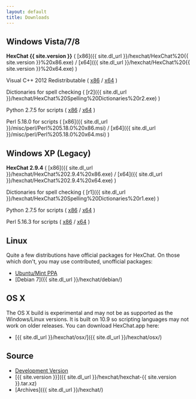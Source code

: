 ```yaml
---
layout: default
title: Downloads
---
```


## Windows Vista/7/8
**HexChat {{ site.version }}** ( [x86]({{ site.dl_url }}/hexchat/HexChat%20{{ site.version }}%20x86.exe) / [x64]({{ site.dl_url }}/hexchat/HexChat%20{{ site.version }}%20x64.exe) )

Visual C++ 2012 Redistributable ( [x86](http://download.microsoft.com/download/1/6/B/16B06F60-3B20-4FF2-B699-5E9B7962F9AE/VSU3/vcredist_x86.exe) / [x64](http://download.microsoft.com/download/1/6/B/16B06F60-3B20-4FF2-B699-5E9B7962F9AE/VSU3/vcredist_x64.exe) )

Dictionaries for spell checking ( [r2]({{ site.dl_url }}/hexchat/HexChat%20Spelling%20Dictionaries%20r2.exe) )

Python 2.7.5 for scripts ( [x86](http://python.org/ftp/python/2.7.5/python-2.7.5.msi) / [x64](http://python.org/ftp/python/2.7.5/python-2.7.5.amd64.msi) )

Perl 5.18.0 for scripts ( [x86]({{ site.dl_url }}/misc/perl/Perl%205.18.0%20x86.msi) / [x64]({{ site.dl_url }}/misc/perl/Perl%205.18.0%20x64.msi) )

## Windows XP (Legacy)
**HexChat 2.9.4** ( [x86]({{ site.dl_url }}/hexchat/HexChat%202.9.4%20x86.exe) / [x64]({{ site.dl_url }}/hexchat/HexChat%202.9.4%20x64.exe) )

Dictionaries for spell checking ( [r1]({{ site.dl_url }}/hexchat/HexChat%20Spelling%20Dictionaries%20r1.exe) )

Python 2.7.5 for scripts ( [x86](http://python.org/ftp/python/2.7.5/python-2.7.5.msi) / [x64](http://python.org/ftp/python/2.7.5/python-2.7.5.amd64.msi) )

Perl 5.16.3 for scripts ( [x86](http://strawberry-perl.googlecode.com/files/strawberry-perl-5.16.3.1-32bit.msi) / [x64](http://strawberry-perl.googlecode.com/files/strawberry-perl-5.16.3.1-64bit.msi) )

## Linux
Quite a few distributions have official packages for HexChat. On those which don't, you may use contributed, unofficial packages:

- [Ubuntu/Mint PPA](https://launchpad.net/~gwendal-lebihan-dev/+archive/hexchat-stable)
- [Debian 7]({{ site.dl_url }}/hexchat/debian/)

## OS X
The OS X build is experimental and may not be as supported as the Windows/Linux versions. It is built on 10.9 so
scripting languages may not work on older releases. You can download HexChat.app here:

- [{{ site.dl_url }}/hexchat/osx/]({{ site.dl_url }}/hexchat/osx/)

## Source
- [Development Version](https://github.com/hexchat/hexchat/archive/master.tar.gz)
- [{{ site.version }}]({{ site.dl_url }}/hexchat/hexchat-{{ site.version }}.tar.xz)
- [Archives]({{ site.dl_url }}/hexchat/)
